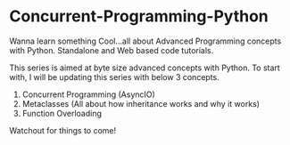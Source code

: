 # Concurrent-Programming-Python
Wanna learn something Cool...all about Advanced Programming concepts with Python. Standalone and Web based code tutorials.

This series is aimed at byte size advanced concepts with Python. To start with, I will be updating this series with below 3 concepts.

1. Concurrent Programming (AsyncIO)
2. Metaclasses (All about how inheritance works and why it works)
3. Function Overloading


Watchout for things to come!
